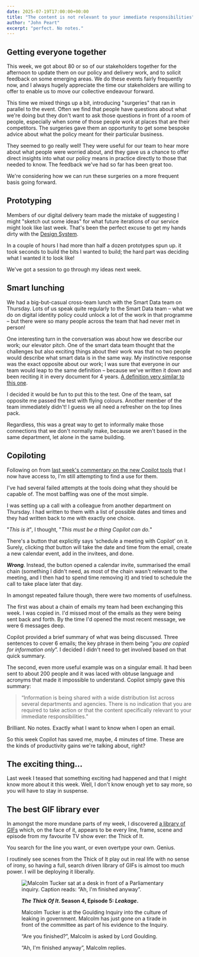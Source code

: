 ```yaml
---
date: 2025-07-19T17:00:00+00:00
title: "The content is not relevant to your immediate responsibilities"
author: "John Peart"
excerpt: "perfect. No notes."
---
```


## Getting everyone together

This week, we got about 80 or so of our stakeholders together for the afternoon to update them on our policy and delivery work, and to solicit feedback on some emerging areas. We do these events fairly frequently now, and I always hugely appreciate the time our stakeholders are willing to offer to enable us to move our collective endeavour forward.

This time we mixed things up a bit, introducing "surgeries" that ran in parallel to the event. Often we find that people have questions about what we're doing but they don't want to ask those questions in front of a room of people, especially when some of those people work at places that are their competitors. The surgeries gave them an opportunity to get some bespoke advice about what the policy meant for their particular business.

They seemed to go really well! They were useful for our team to hear more about what people were worried about, and they gave us a chance to offer direct insights into what our policy means in practice directly to those that needed to know. The feedback we've had so far has been great too.

We're considering how we can run these surgeries on a more frequent basis going forward.

## Prototyping

Members of our digital delivery team made the mistake of suggesting I might "sketch out some ideas" for what future iterations of our service might look like last week. That's been the perfect excuse to get my hands dirty with the [Design System](https://design-system.service.gov.uk). 

In a couple of hours I had more than half a dozen prototypes spun up. it took seconds to build the bits I wanted to build; the hard part was deciding what I wanted it to look like!

We've got a session to go through my ideas next week.

## Smart lunching

We had a big-but-casual cross-team lunch with the Smart Data team on Thursday. Lots of us speak quite regularly to the Smart Data team – what we do on digital identity policy could unlock a lot of the work in that programme – but there were so many people across the team that had never met in person!

One interesting turn in the conversation was about how we describe our work; our elevator pitch. One of the smart data team thought that the challenges but also exciting things about their work was that no two people would describe what smart data is in the same way. My instinctive response was the exact opposite about our work; I was sure that everyone in our team would leap to the same definition – because we've written it down and been reciting it in every document for 4 years. [A definition very similar to this one](https://enablingdigitalidentity.blog.gov.uk/2024/10/24/what-we-mean-when-we-say-digital-identity-and-attributes/#:~:text=A%20“digital%20identity”%2C%20then%2C%20is%20just%20a%20way%20to%20prove%20who).

I decided it would be fun to put this to the test. One of the team, sat opposite me passed the test with flying colours. Another member of the team immediately didn't! I guess we all need a refresher on the top lines pack.

Regardless, this was a great way to get to informally make those connections that we don't normally make, because we aren't based in the same department, let alone in the same building.

## Copiloting

Following on from [last week's commentary on the new Copilot tools](/weeknote/2025/07/11/) that I now have access to, I'm still attempting to find a use for them.

I've had several failed attempts at the tools doing what they should be capable of. The most baffling was one of the most simple. 

I was setting up a call with a colleague from another department on Thursday. I had written to them with a list of possible dates and times and they had written back to me with exactly one choice. 

"*This is it*", I thought, "*This must be a thing Copilot can do.*" 

There's a button that explicitly says ‘schedule a meeting with Copilot’ on it. Surely, clicking *that* button will take the date and time from the email, create a new calendar event, add in the invitees, and done.

***Wrong***. Instead, the button opened a calendar invite, summarised the email chain (something I didn't need, as most of the chain wasn't relevant to the meeting, and I then had to spend time removing it) and tried to schedule the call to take place later that day.

In amongst repeated failure though, there were two moments of usefulness. 

The first was about a chain of emails my team had been exchanging this week. I was copied in. I'd missed most of the emails as they were being sent back and forth. By the time I'd opened the most recent message, we were 6 messages deep. 

Copilot provided a brief summary of what was being discussed. Three sentences to cover 6 emails; the key phrase in them being “*you are copied for information only*”. I decided I didn't need to get involved based on that quick summary.

The second, even more useful example was on a singular email. It had been sent to about 200 people and it was laced with obtuse language and acronyms that made it impossible to understand. Copilot simply gave this summary:

> “Information is being shared with a wide distribution list across several departments and agencies. There is no indication that you are required to take action or that the content specifically relevant to your immediate responsibilities.”

Brilliant. No notes. Exactly what I want to know when I open an email.

So this week Copilot has saved me, maybe, 4 minutes of time. These are the kinds of productivity gains we're talking about, right?

## The exciting thing...

Last week I teased that something exciting had happened and that I might know more about it this week. Well, I don't know enough yet to say more, so you will have to stay in suspense.

## The best GIF library ever

In amongst the more mundane parts of my week, I discovered [a library of GIFs](https://thethickofit.gifglobe.com) which, on the face of it, appears to be every line, frame, scene and episode from my favourite TV show ever: the Thick of It. 

You search for the line you want, or even overtype your own. Genius.

I routinely see scenes from the Thick of It play out in real life with no sense of irony, so having a full, search driven library of GIFs is almost too much power. I will be deploying it liberally.

<figure>
    <img src="/assets/images/posts/2025/07/19/im-finished.gif" alt="Malcolm Tucker sat at a desk in front of a Parliamentary inquiry. Caption reads: “Ah, I'm finished anyway”.">
	<figcaption>
		<p><strong><em>The Thick Of It</em>. Season 4, Episode 5: <em>Leakage</em>.</strong></p>
		<p>Malcolm Tucker is at the Goulding Inquiry into the culture of leaking in government. Malcolm has just gone on a tirade in front of the committee as part of his evidence to the Inquiry.</p>
		<p>“Are you finished?”, Malcolm is asked by Lord Goulding.</p>
		<p>“Ah, I'm finished anyway”, Malcolm replies.</p>
	</figcaption>
</figcaption>
